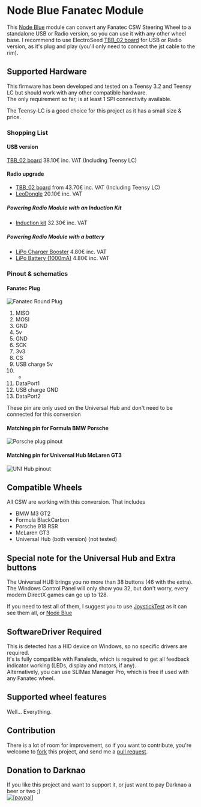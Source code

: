 # Node Blue Fanatec Module
This [Node Blue](http://www.nodeblue.org/gui) module can convert any Fanatec CSW Steering Wheel to a standalone USB or Radio version, so you can use it with any other wheel base.
I recommend to use ElectroSeed [TBB_02 board](http://www.electroseed.fr/shop/product_info.php?products_id=139) for USB or Radio version, as it's plug and play (you'll only need to connect the jst cable to the rim).

## Supported Hardware
This firmware has been developed and tested on a Teensy 3.2 and Teensy LC but should work with any other compatible hardware.  
The only requirement so far, is at least 1 SPI connectivity available.

The Teensy-LC is a good choice for this project as it has a small size & price.

### Shopping List
#### USB version
[TBB_02 board](http://www.electroseed.fr/shop/product_info.php?products_id=139) 38.10€ inc. VAT (Including Teensy LC)

#### Radio upgrade
- [TBB_02 board](http://www.electroseed.fr/shop/product_info.php?products_id=139) from 43.70€ inc. VAT (Including Teensy LC)
- [LeoDongle](http://www.electroseed.fr/shop/product_info.php?products_id=58) 20.10€ inc. VAT

##### Powering Radio Module with an Induction Kit
- [Induction kit](http://www.electroseed.fr/shop/product_info.php?products_id=166) 32.30€ inc. VAT
##### Powering Radio Module with a battery
- [LiPo Charger Booster](https://www.electroseed.fr/shop/product_info.php?products_id=232)  4.80€ inc. VAT
- [LiPo Battery (1000mA)](https://www.electroseed.fr/shop/product_info.php?products_id=210)  4.80€ inc. VAT

### Pinout & schematics
#### Fanatec Plug
![Fanatec Round Plug](http://www.electroseed.fr/docs/TBB_02/fanatec_plug.jpg)

1. MISO
2. MOSI
3. GND
4. 5v
5. GND
6. SCK
7. 3v3
8. CS
9. USB charge 5v
10. -
11. DataPort1
12. USB charge GND
13. DataPort2

 These pin are only used on the Universal Hub and don't need to be connected for this conversion

#### Matching pin for Formula  BMW  Porsche ####
![Porsche plug pinout](http://www.electroseed.fr/docs/TBB_02/jst_8_pins.jpg)

#### Matching pin for Universal Hub  McLaren GT3 ####
![UNI Hub pinout](http://www.electroseed.fr/docs/TBB_02/jst_13_pins.jpg)

## Compatible Wheels
All CSW  are working with this conversion. That includes

- BMW M3 GT2
- Formula BlackCarbon
- Porsche 918 RSR
- McLaren GT3
- Universal Hub (both version) (not tested)

## Special note for the Universal Hub and Extra buttons ##
The Universal HUB brings you no more than 38 buttons (46 with the extra). The Windows Control Panel will only show you 32, but don't worry, every modern DirectX games can go up to 128.

If you need to test all of them, I suggest you to use [JoystickTest](http://www.planetpointy.co.uk/joystick-test-application) as it can see them all, or [Node Blue](http://www.nodeblue.org/gui)

## SoftwareDriver Required
This is detected has a HID device on Windows, so no specific drivers are required.  
It's is fully compatible with Fanaleds, which is required to get all feedback indicator working (LEDs, display and motors, if any).  
Alternatively, you can use SLIMax Manager Pro, which is free if used with any Fanatec wheel.

## Supported wheel features
Well... Everything.

## Contribution
There is a lot of room for improvement, so if you want to contribute, you're welcome to [fork](httpshelp.github.comarticlesfork-a-repo) this project, and send me a [pull request](https://help.github.com/articlesusing-pull-requests).

## Donation to Darknao 
If you like this project and want to support it, or just want to pay Darknao a beer or two ;)  
<a href="https://www.paypal.com/cgi-bin/webscr?cmd=_s-xclick&hosted_button_id=89TWYN8U3P8QL"><img src="https://www.paypalobjects.com/en_US/i/btn/btn_donate_SM.gif" alt="[paypal]" /></a>
